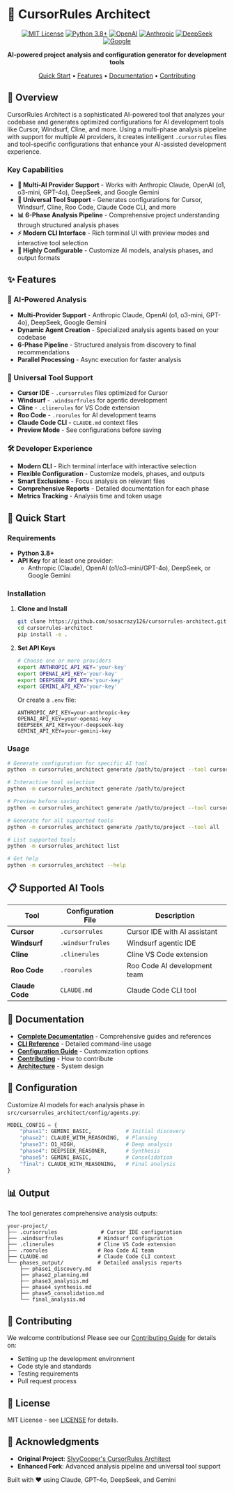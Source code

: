 # 🧠 CursorRules Architect

<div align="center">

[![MIT License](https://img.shields.io/badge/License-MIT-green.svg)](https://choosealicense.com/licenses/mit/)
[![Python 3.8+](https://img.shields.io/badge/Python-3.8+-blue.svg)](https://python.org)
[![OpenAI](https://img.shields.io/badge/OpenAI-o1%20%7C%20o3--mini%20%7C%20gpt--4o-blue.svg)](https://openai.com/)
[![Anthropic](https://img.shields.io/badge/Anthropic-claude--3.7--sonnet-purple.svg)](https://www.anthropic.com/)
[![DeepSeek](https://img.shields.io/badge/DeepSeek-deepseek--reasoner-red.svg)](https://deepseek.com/)
[![Google](https://img.shields.io/badge/Google-gemini--2.0--flash%20%7C%20gemini--2.5--pro-green.svg)](https://ai.google.dev/)

**AI-powered project analysis and configuration generator for development tools**

[Quick Start](#-quick-start) • [Features](#-features) • [Documentation](docs/) • [Contributing](docs/CONTRIBUTING.md)

</div>

## 🌟 Overview

CursorRules Architect is a sophisticated AI-powered tool that analyzes your codebase and generates optimized configurations for AI development tools like Cursor, Windsurf, Cline, and more. Using a multi-phase analysis pipeline with support for multiple AI providers, it creates intelligent `.cursorrules` files and tool-specific configurations that enhance your AI-assisted development experience.

### Key Capabilities

- **🤖 Multi-AI Provider Support** - Works with Anthropic Claude, OpenAI (o1, o3-mini, GPT-4o), DeepSeek, and Google Gemini
- **🎯 Universal Tool Support** - Generates configurations for Cursor, Windsurf, Cline, Roo Code, Claude Code CLI, and more
- **📊 6-Phase Analysis Pipeline** - Comprehensive project understanding through structured analysis phases
- **⚡ Modern CLI Interface** - Rich terminal UI with preview modes and interactive tool selection
- **🔧 Highly Configurable** - Customize AI models, analysis phases, and output formats

## ✨ Features

### 🚀 AI-Powered Analysis
- **Multi-Provider Support** - Anthropic Claude, OpenAI (o1, o3-mini, GPT-4o), DeepSeek, Google Gemini
- **Dynamic Agent Creation** - Specialized analysis agents based on your codebase
- **6-Phase Pipeline** - Structured analysis from discovery to final recommendations
- **Parallel Processing** - Async execution for faster analysis

### 🎯 Universal Tool Support
- **Cursor IDE** - `.cursorrules` files optimized for Cursor
- **Windsurf** - `.windsurfrules` for agentic development
- **Cline** - `.clinerules` for VS Code extension
- **Roo Code** - `.roorules` for AI development teams
- **Claude Code CLI** - `CLAUDE.md` context files
- **Preview Mode** - See configurations before saving

### 🛠️ Developer Experience
- **Modern CLI** - Rich terminal interface with interactive selection
- **Flexible Configuration** - Customize models, phases, and outputs
- **Smart Exclusions** - Focus analysis on relevant files
- **Comprehensive Reports** - Detailed documentation for each phase
- **Metrics Tracking** - Analysis time and token usage

## 🚀 Quick Start

### Requirements
- **Python 3.8+**
- **API Key** for at least one provider:
  - Anthropic (Claude), OpenAI (o1/o3-mini/GPT-4o), DeepSeek, or Google Gemini

### Installation

1. **Clone and Install**
   ```bash
   git clone https://github.com/sosacrazy126/cursorrules-architect.git
   cd cursorrules-architect
   pip install -e .
   ```

2. **Set API Keys**
   ```bash
   # Choose one or more providers
   export ANTHROPIC_API_KEY='your-key'
   export OPENAI_API_KEY='your-key'
   export DEEPSEEK_API_KEY='your-key'
   export GEMINI_API_KEY='your-key'
   ```

   Or create a `.env` file:
   ```env
   ANTHROPIC_API_KEY=your-anthropic-key
   OPENAI_API_KEY=your-openai-key
   DEEPSEEK_API_KEY=your-deepseek-key
   GEMINI_API_KEY=your-gemini-key
   ```

### Usage

```bash
# Generate configuration for specific AI tool
python -m cursorrules_architect generate /path/to/project --tool cursor

# Interactive tool selection
python -m cursorrules_architect generate /path/to/project

# Preview before saving
python -m cursorrules_architect generate /path/to/project --tool cursor --preview

# Generate for all supported tools
python -m cursorrules_architect generate /path/to/project --tool all

# List supported tools
python -m cursorrules_architect list

# Get help
python -m cursorrules_architect --help
```

## 📋 Supported AI Tools

| Tool | Configuration File | Description |
|------|------------------|-------------|
| **Cursor** | `.cursorrules` | Cursor IDE with AI assistant |
| **Windsurf** | `.windsurfrules` | Windsurf agentic IDE |
| **Cline** | `.clinerules` | Cline VS Code extension |
| **Roo Code** | `.roorules` | Roo Code AI development team |
| **Claude Code** | `CLAUDE.md` | Claude Code CLI tool |

## 📖 Documentation

- **[Complete Documentation](docs/)** - Comprehensive guides and references
- **[CLI Reference](docs/CLI_README.md)** - Detailed command-line usage
- **[Configuration Guide](docs/PROJECT_SCOPE.md)** - Customization options
- **[Contributing](docs/CONTRIBUTING.md)** - How to contribute
- **[Architecture](docs/indydevdan-architect-alignment-matrix.md)** - System design

## 🔧 Configuration

Customize AI models for each analysis phase in `src/cursorrules_architect/config/agents.py`:

```python
MODEL_CONFIG = {
    "phase1": GEMINI_BASIC,           # Initial discovery
    "phase2": CLAUDE_WITH_REASONING,  # Planning
    "phase3": O1_HIGH,                # Deep analysis
    "phase4": DEEPSEEK_REASONER,      # Synthesis
    "phase5": GEMINI_BASIC,           # Consolidation
    "final": CLAUDE_WITH_REASONING,   # Final analysis
}
```

## 📊 Output

The tool generates comprehensive analysis outputs:

```
your-project/
├── .cursorrules              # Cursor IDE configuration
├── .windsurfrules           # Windsurf configuration
├── .clinerules              # Cline VS Code extension
├── .roorules                # Roo Code AI team
├── CLAUDE.md                # Claude Code CLI context
└── phases_output/           # Detailed analysis reports
    ├── phase1_discovery.md
    ├── phase2_planning.md
    ├── phase3_analysis.md
    ├── phase4_synthesis.md
    ├── phase5_consolidation.md
    └── final_analysis.md
```

## 🤝 Contributing

We welcome contributions! Please see our [Contributing Guide](docs/CONTRIBUTING.md) for details on:

- Setting up the development environment
- Code style and standards
- Testing requirements
- Pull request process

## 📄 License

MIT License - see [LICENSE](LICENSE) for details.

## 🙏 Acknowledgments

- **Original Project**: [SlyyCooper's CursorRules Architect](https://github.com/SlyyCooper/cursorrules-architect)
- **Enhanced Fork**: Advanced analysis pipeline and universal tool support

Built with ❤️ using Claude, GPT-4o, DeepSeek, and Gemini

